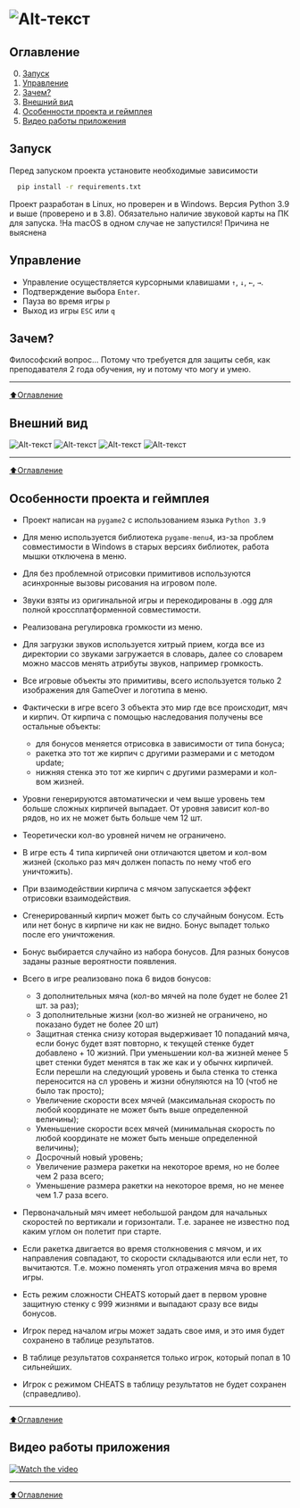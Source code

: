 # ![Alt-текст](resource/img/logo.png "Logo")

## Оглавление
0. [Запуск](#Запуск)
1. [Управление](#Управление)
2. [Зачем?](#Зачем?)
3. [Внешний вид](#Внешний-вид)
4. [Особенности проекта и геймплея](#Особенности-проекта-и-геймплея)
5. [Видео работы приложения](#Видео-работы-приложения)

## Запуск
Перед запуском проекта установите необходимые зависимости 
```bash
  pip install -r requirements.txt
```
Проект разработан в Linux, но проверен и в Windows.
Версия Python 3.9 и выше (проверено и в 3.8).
Обязательно наличие звуковой карты на ПК для запуска.
!На macOS в одном случае не запустился! Причина не выяснена

## Управление
* Управление осуществляется курсорными клавишами `↑`, `↓`, `←`, `→`. 
* Подтверждение выбора `Enter`. 
* Пауза во время игры `p`
* Выход из игры `ESC` или `q`

## Зачем?
Философский вопрос... Потому что требуется для защиты себя, как преподавателя 2 года обучения, ну и потому что могу и умею.
____
[:arrow_up:Оглавление](#Оглавление)


## Внешний вид
![Alt-текст](resource/img/main01.png "Внешний вид меню") ![Alt-текст](resource/img/main02.png "Внешний таблицы очков")
![Alt-текст](resource/img/main03.png "Внешний игрового процесса") ![Alt-текст](resource/img/main04.png "Внешний окончания игры")

____
[:arrow_up:Оглавление](#Оглавление)


## Особенности проекта и геймплея

* Проект написан на `pygame2` с использованием языка `Python 3.9`
  
* Для меню используется библиотека `pygame-menu4`, из-за проблем совместимости в Windows в старых версиях библиотек, работа мышки отключена в меню.

* Для без проблемной отрисовки примитивов используются асинхронные вызовы рисования на игровом поле.
  
* Звуки взяты из оригинальной игры и перекодированы в .ogg для полной кроссплатформенной совместимости.
  
* Реализована регулировка громкости из меню.
  
* Для загрузки звуков используется хитрый прием, когда все из директории со звуками загружается в словарь, далее со словарем можно массов менять атрибуты звуков, например громкость.

* Все игровые объекты это примитивы, всего используется только 2 изображения для GameOver и логотипа в меню.

* Фактически в игре всего 3 объекта это мир где все происходит, мяч и кирпич. От кирпича с помощью наследования получены все остальные объекты:
    - для бонусов меняется отрисовка в зависимости от типа бонуса;
    - ракетка это тот же кирпич с другими размерами и с методом update;
    - нижняя стенка это тот же кирпич с другими размерами и кол-вом жизней.
    
* Уровни генерируются автоматически и чем выше уровень тем больше сложных кирпичей выпадает. От уровня зависит кол-во рядов, но их не может быть больше чем 12 шт.

* Теоретически кол-во уровней ничем не ограничено.

* В игре есть 4 типа кирпичей они отличаются цветом и кол-вом жизней (сколько раз мяч должен попасть по нему чтоб его уничтожить).

* При взаимодействии кирпича с мячом запускается эффект отрисовки взаимодействия. 
  
* Сгенерированный кирпич может быть со случайным бонусом. Есть или нет бонус в кирпиче ни как не видно. Бонус выпадет только после его уничтожения.

* Бонус выбирается случайно из набора бонусов. Для разных бонусов заданы разные вероятности появления.

* Всего в игре реализовано пока 6 видов бонусов:
  - 3 дополнительных мяча (кол-во мячей на поле будет не более 21 шт. за раз);
  - 3 дополнительные жизни (кол-во жизней не ограничено, но показано будет не более 20 шт)
  - Защитная стенка снизу которая выдерживает 10 попаданий мяча, если бонус будет взят повторно, к текущей стенке будет добавлено + 10 жизний. При уменьшении кол-ва жизней менее 5 цвет стенки будет менятся в так же как и у обычнх кирпичей. Если перешли на следующий уровень и была стенка то стенка переносится на сл уровень и жизни обнуляются на 10 (чтоб не было так просто);
  - Увеличение скорости всех мячей (максимальная скорость по любой координате не может быть выше определенной величины);
  - Уменьшение скорости всех мячей (минимальная скорость по любой координате не может быть меньше определенной величины);
  - Досрочный новый уровень;
  - Увеличение размера ракетки на некоторое время, но не более чем 2 раза всего;
  - Уменьшение размера ракетки на некоторое время, но не менее чем 1.7 раза всего.
  
* Первоначальный мяч имеет небольшой рандом для начальных скоростей по вертикали и горизонтали. Т.е. заранее не известно под каким углом он полетит при старте.

* Если ракетка двигается во время столкновения с мячом, и их направления совпадают, то скорости складываются или если нет, то вычитаются. Т.е. можно поменять угол отражения мяча во время игры.

* Есть режим сложности CHEATS который дает в первом уровне защитную стенку с 999 жизнями и выпадают сразу все виды бонусов.

* Игрок перед началом игры может задать свое имя, и это имя будет сохранено в таблице результатов.

* В таблице результатов сохраняется только игрок, который попал в 10 сильнейших.

* Игрок с режимом CHEATS в таблицу результатов не будет сохранен (справедливо).

____
[:arrow_up:Оглавление](#Оглавление)


## Видео работы приложения
[![Watch the video](https://img.youtube.com/vi/FamAeMrPDIY/maxresdefault.jpg)](https://www.youtube.com/watch?v=FamAeMrPDIY)
____
[:arrow_up:Оглавление](#Оглавление)

